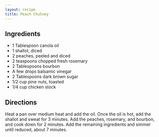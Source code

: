 ```yaml
---
layout: recipe
title: Peach Chutney
---
```


## Ingredients

* 1 Tablespoon canola oil
* 1 shallot, diced
* 2 peaches, peeled and diced
* 2 teaspoons chopped fresh rosemary
* 2 Tablespoons bourbon
* A few drops balsamic vinegar
* 2 Tablespoons dark brown sugar
* 1/2 cup pine nuts, toasted
* 1/4 cup chicken stock

## Directions

Heat a pan over medium heat and add the oil. Once the oil is hot, add
the shallot and sweat for 3 minutes. Add the peaches, rosemary, and
bourbon, and cook down for 2 minutes. Add the remaining ingredients and
simmer until reduced, about 7 minutes.
